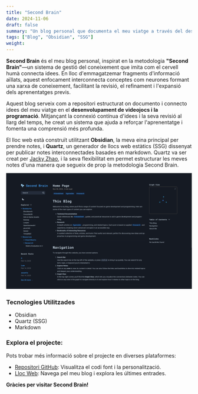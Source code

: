 ```yaml
---
title: "Second Brain"
date: 2024-11-06
draft: false
summary: "Un blog personal que documenta el meu viatge a través del desenvolupament de videojocs i la programació."
tags: ["Blog", "Obsidian", "SSG"]
weight:
---
```


**Second Brain** és el meu blog personal, inspirat en la metodologia **"Second Brain"**—un sistema de gestió del coneixement que imita com el cervell humà connecta idees. En lloc d'emmagatzemar fragments d'informació aïllats, aquest enfocament interconnecta conceptes com neurones formant una xarxa de coneixement, facilitant la revisió, el refinament i l'expansió dels aprenentatges previs.

Aquest blog serveix com a repositori estructurat on documento i connecto idees del meu viatge en el **desenvolupament de videojocs i la programació**. Mitjançant la connexió contínua d'idees i la seva revisió al llarg del temps, he creat un sistema que ajuda a reforçar l'aprenentatge i fomenta una comprensió més profunda.

El lloc web està construït utilitzant **Obsidian**, la meva eina principal per prendre notes, i **Quartz**, un generador de llocs web estàtics (SSG) dissenyat per publicar notes interconnectades basades en markdown. Quartz va ser creat per [Jacky Zhao](https://quartz.jzhao.xyz/), i la seva flexibilitat em permet estructurar les meves notes d'una manera que segueix de prop la metodologia Second Brain.

![](img_1.png)

### Tecnologies Utilitzades

- Obsidian
- Quartz (SSG)
- Markdown

### Explora el projecte:

Pots trobar més informació sobre el projecte en diverses plataformes:

- [Repositori GitHub](https://github.com/mdoradom/SecondBrain): Visualitza el codi font i la personalització.
- [Lloc Web](https://secondbrain.mdoradom.com/): Navega pel meu blog i explora les últimes entrades.

**Gràcies per visitar Second Brain!**
